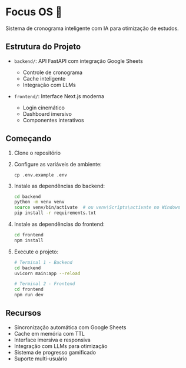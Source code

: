 # Focus OS 🚀

Sistema de cronograma inteligente com IA para otimização de estudos.

## Estrutura do Projeto

- `backend/`: API FastAPI com integração Google Sheets
  - Controle de cronograma
  - Cache inteligente
  - Integração com LLMs

- `frontend/`: Interface Next.js moderna
  - Login cinemático
  - Dashboard imersivo
  - Componentes interativos

## Começando

1. Clone o repositório
2. Configure as variáveis de ambiente:
   ```
   cp .env.example .env
   ```

3. Instale as dependências do backend:
   ```bash
   cd backend
   python -m venv venv
   source venv/bin/activate  # ou venv\Scripts\activate no Windows
   pip install -r requirements.txt
   ```

4. Instale as dependências do frontend:
   ```bash
   cd frontend
   npm install
   ```

5. Execute o projeto:
   ```bash
   # Terminal 1 - Backend
   cd backend
   uvicorn main:app --reload

   # Terminal 2 - Frontend
   cd frontend
   npm run dev
   ```

## Recursos

- Sincronização automática com Google Sheets
- Cache em memória com TTL
- Interface imersiva e responsiva
- Integração com LLMs para otimização
- Sistema de progresso gamificado
- Suporte multi-usuário